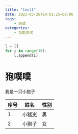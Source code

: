 ```yaml
---
title: "test1"
date: 2023-03-26T14:01:25+08:00
tags: 
    - 测试
categories: 
    - 功能测试
---
```


```python
l = []
for i in range(10):
    l.append(i)
```

# 狍噗噗

我是一只小狍子

| 序号 | 姓名   | 性别 |
| ---- | ------ | ---- |
| 1    | 小猪崽 | 男   |
| 2    | 小狍子 | 女   |

